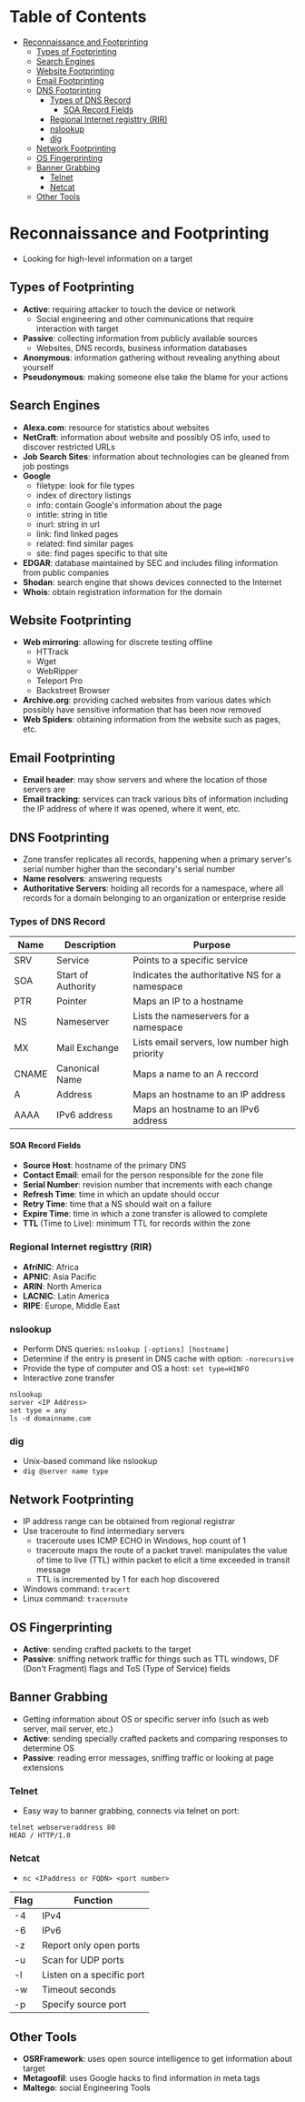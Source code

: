 # Table of Contents

- [Reconnaissance and Footprinting](#reconnaissance-and-footprinting)
  - [Types of Footprinting](#types-of-footprinting)
  - [Search Engines](#search-engines)
  - [Website Footprinting](#website-footprinting)
  - [Email Footprinting](#email-footprinting)
  - [DNS Footprinting](#dns-footprinting)
    - [Types of DNS Record](#types-of-dns-record)
      - [SOA Record Fields](#soa-record-fields)
    - [Regional Internet registtry (RIR)](#regional-internet-registtry-rir)
    - [nslookup](#nslookup)
    - [dig](#dig)
  - [Network Footprinting](#network-footprinting)
  - [OS Fingerprinting](#os-fingerprinting)
  - [Banner Grabbing](#banner-grabbing)
    - [Telnet](#telnet)
    - [Netcat](#netcat)
  - [Other Tools](#other-tools)

# Reconnaissance and Footprinting

- Looking for high-level information on a target

## Types of Footprinting

- **Active**: requiring attacker to touch the device or network
  - Social engineering and other communications that require interaction with target
- **Passive**: collecting information from publicly available sources
  - Websites, DNS records, business information databases
- **Anonymous**: information gathering without revealing anything about yourself
- **Pseudonymous**: making someone else take the blame for your actions

## Search Engines

- **Alexa.com**: resource for statistics about websites
- **NetCraft**: information about website and possibly OS info, used to discover restricted URLs
- **Job Search Sites**: information about technologies can be gleaned from job postings
- **Google**
  - filetype: look for file types
  - index of directory listings
  - info: contain Google's information about the page
  - intitle: string in title
  - inurl: string in url
  - link: find linked pages
  - related: find similar pages
  - site: find pages specific to that site
- **EDGAR**: database maintained by SEC and includes filing information from public companies
- **Shodan**: search engine that shows devices connected to the Internet
- **Whois**: obtain registration information for the domain

## Website Footprinting

- **Web mirroring**: allowing for discrete testing offline
  - HTTrack
  - Wget
  - WebRipper
  - Teleport Pro
  - Backstreet Browser
- **Archive.org**: providing cached websites from various dates which possibly have sensitive information that has been now removed
- **Web Spiders**: obtaining information from the website such as pages, etc.

## Email Footprinting

- **Email header**: may show servers and where the location of those servers are
- **Email tracking**: services can track various bits of information including the IP address of where it was opened, where it went, etc.

## DNS Footprinting

- Zone transfer replicates all records, happening when a primary server's serial number higher than the secondary's serial number
- **Name resolvers**: answering requests
- **Authoritative Servers**: holding all records for a namespace, where all records for a domain belonging to an organization or enterprise reside

### Types of DNS Record

| Name  | Description        | Purpose                                        |
| ----- | ------------------ | ---------------------------------------------- |
| SRV   | Service            | Points to a specific service                   |
| SOA   | Start of Authority | Indicates the authoritative NS for a namespace |
| PTR   | Pointer            | Maps an IP to a hostname                       |
| NS    | Nameserver         | Lists the nameservers for a namespace          |
| MX    | Mail Exchange      | Lists email servers, low number high priority  |
| CNAME | Canonical Name     | Maps a name to an A reccord                    |
| A     | Address            | Maps an hostname to an IP address              |
| AAAA  | IPv6 address       | Maps an hostname to an IPv6 address            |

#### SOA Record Fields

- **Source Host**: hostname of the primary DNS
- **Contact Email**: email for the person responsible for the zone file
- **Serial Number**: revision number that increments with each change
- **Refresh Time**: time in which an update should occur
- **Retry Time**: time that a NS should wait on a failure
- **Expire Time**: time in which a zone transfer is allowed to complete
- **TTL** (Time to Live): minimum TTL for records within the zone

### Regional Internet registtry (RIR)

- **AfriNIC**: Africa
- **APNIC**: Asia Pacific
- **ARIN**: North America
- **LACNIC**: Latin America
- **RIPE**: Europe, Middle East

### nslookup

- Perform DNS queries: `nslookup [-options] [hostname]`
- Determine if the entry is present in DNS cache with option: `-norecursive`
- Provide the type of computer and OS a host: `set type=HINFO`
- Interactive zone transfer

```
nslookup
server <IP Address>
set type = any
ls -d domainname.com
```

### dig

- Unix-based command like nslookup
- `dig @server name type`

## Network Footprinting

- IP address range can be obtained from regional registrar
- Use traceroute to find intermediary servers
  - traceroute uses ICMP ECHO in Windows, hop count of 1
  - traceroute maps the route of a packet travel: manipulates the value of time to live (TTL) within packet to elicit a time exceeded in transit message
  - TTL is incremented by 1 for each hop discovered
- Windows command: `tracert`
- Linux command: `traceroute`

## OS Fingerprinting

- **Active**: sending crafted packets to the target
- **Passive**: sniffing network traffic for things such as TTL windows, DF (Don't Fragment) flags and ToS (Type of Service) fields

## Banner Grabbing

- Getting information about OS or specific server info (such as web server, mail server, etc.)
- **Active**: sending specially crafted packets and comparing responses to determine OS
- **Passive**: reading error messages, sniffing traffic or looking at page extensions

### Telnet

- Easy way to banner grabbing, connects via telnet on port:

```
telnet webserveraddress 80
HEAD / HTTP/1.0
```

### Netcat

- `nc <IPaddress or FQDN> <port number>`

| Flag | Function                  |
| ---- | ------------------------- |
| -4   | IPv4                      |
| -6   | IPv6                      |
| -z   | Report only open ports    |
| -u   | Scan for UDP ports        |
| -l   | Listen on a specific port |
| -w   | Timeout seconds           |
| -p   | Specify source port       |

## Other Tools

- **OSRFramework**: uses open source intelligence to get information about target
- **Metagoofil**: uses Google hacks to find information in meta tags
- **Maltego**: social Engineering Tools
